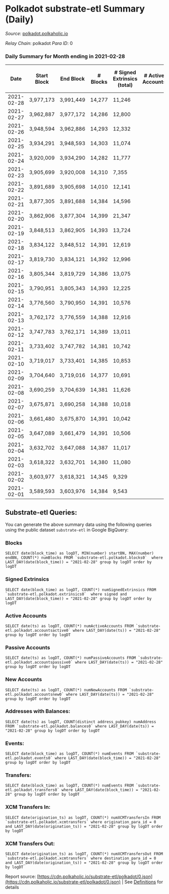 # Polkadot substrate-etl Summary (Daily)

_Source_: [polkadot.polkaholic.io](https://polkadot.polkaholic.io)

*Relay Chain*: polkadot
*Para ID*: 0



### Daily Summary for Month ending in 2021-02-28


| Date | Start Block | End Block | # Blocks | # Signed Extrinsics (total) | # Active Accounts | # Passive | # New | # Addresses with Balances | # Events | # Transfers | # XCM Transfers In | # XCM Transfers Out | Issues | 
| ---- | ----------- | --------- | -------- | --------------------------- | ----------------- | --------- | ----- | ------------------------- | -------- | ----------- | ------------------ | ------------------- | ------ |
| 2021-02-28 | 3,977,173 | 3,991,449 | 14,277 | 11,246 |  |  |  | 175,724 | 73,807 | 11,828 ($397,981,410.23) |   |   |  |
| 2021-02-27 | 3,962,887 | 3,977,172 | 14,286 | 12,800 |  |  |  |  | 83,296 | 13,919 ($392,042,203.34) |   |   |  |
| 2021-02-26 | 3,948,594 | 3,962,886 | 14,293 | 12,332 |  |  |  |  | 79,723 | 13,318 ($336,162,738.64) |   |   |  |
| 2021-02-25 | 3,934,291 | 3,948,593 | 14,303 | 11,074 |  |  |  |  | 75,440 | 11,532 ($355,810,420.39) |   |   |  |
| 2021-02-24 | 3,920,009 | 3,934,290 | 14,282 | 11,777 |  |  |  |  | 78,089 | 12,805 ($546,939,019.38) |   |   |  |
| 2021-02-23 | 3,905,699 | 3,920,008 | 14,310 | 7,355 |  |  |  |  | 52,318 | 5,626 ($236,885,478.43) |   |   |  |
| 2021-02-22 | 3,891,689 | 3,905,698 | 14,010 | 12,141 |  |  |  |  | 77,003 | 12,662 ($478,273,056.02) |   |   |  |
| 2021-02-21 | 3,877,305 | 3,891,688 | 14,384 | 14,596 |  |  |  |  | 88,563 | 15,243 ($627,331,943.51) |   |   |  |
| 2021-02-20 | 3,862,906 | 3,877,304 | 14,399 | 21,347 |  |  |  |  | 119,660 | 22,525 ($746,424,188.86) |   |   |  |
| 2021-02-19 | 3,848,513 | 3,862,905 | 14,393 | 13,724 |  |  |  |  | 85,831 | 14,155 ($388,290,259.25) |   |   |  |
| 2021-02-18 | 3,834,122 | 3,848,512 | 14,391 | 12,619 |  |  |  |  | 81,756 | 13,075 ($413,914,894.02) |   |   |  |
| 2021-02-17 | 3,819,730 | 3,834,121 | 14,392 | 12,996 |  |  |  |  | 82,794 | 13,805 ($371,378,868.18) |   |   |  |
| 2021-02-16 | 3,805,344 | 3,819,729 | 14,386 | 13,075 |  |  |  |  | 80,439 | 13,028 ($576,226,916.54) |   |   |  |
| 2021-02-15 | 3,790,951 | 3,805,343 | 14,393 | 12,225 |  |  |  |  | 77,764 | 12,537 ($601,810,329.41) |   |   |  |
| 2021-02-14 | 3,776,560 | 3,790,950 | 14,391 | 10,576 |  |  |  |  | 71,065 | 10,757 ($406,160,251.38) |   |   |  |
| 2021-02-13 | 3,762,172 | 3,776,559 | 14,388 | 12,916 |  |  |  |  | 81,779 | 13,399 ($460,908,637.53) |   |   |  |
| 2021-02-12 | 3,747,783 | 3,762,171 | 14,389 | 13,011 |  |  |  |  | 82,872 | 13,714 ($466,811,191.26) |   |   |  |
| 2021-02-11 | 3,733,402 | 3,747,782 | 14,381 | 10,742 |  |  |  |  | 74,050 | 11,569 ($379,967,311.85) |   |   |  |
| 2021-02-10 | 3,719,017 | 3,733,401 | 14,385 | 10,853 |  |  |  |  | 72,289 | 11,588 ($525,621,945.90) |   |   |  |
| 2021-02-09 | 3,704,640 | 3,719,016 | 14,377 | 10,691 |  |  |  |  | 72,953 | 11,842 ($458,106,778.28) |   |   |  |
| 2021-02-08 | 3,690,259 | 3,704,639 | 14,381 | 11,626 |  |  |  |  | 77,261 | 12,914 ($755,840,268.50) |   |   |  |
| 2021-02-07 | 3,675,871 | 3,690,258 | 14,388 | 10,018 |  |  |  |  | 68,955 | 10,440 ($352,391,821.34) |   |   |  |
| 2021-02-06 | 3,661,480 | 3,675,870 | 14,391 | 10,042 |  |  |  |  | 68,738 | 10,550 ($269,745,833.97) |   |   |  |
| 2021-02-05 | 3,647,089 | 3,661,479 | 14,391 | 10,506 |  |  |  |  | 71,556 | 11,253 ($409,437,372.61) |   |   |  |
| 2021-02-04 | 3,632,702 | 3,647,088 | 14,387 | 11,017 |  |  |  |  | 75,299 | 11,812 ($493,125,451.09) |   |   |  |
| 2021-02-03 | 3,618,322 | 3,632,701 | 14,380 | 11,080 |  |  |  |  | 73,198 | 12,082 ($987,878,516.24) |   |   |  |
| 2021-02-02 | 3,603,977 | 3,618,321 | 14,345 | 9,329 |  |  |  |  | 72,190 | 9,565 ($586,440,229.72) |   |   |  |
| 2021-02-01 | 3,589,593 | 3,603,976 | 14,384 | 9,543 |  |  |  |  | 75,473 | 9,274 ($532,589,844.69) |   |   |  |

## Substrate-etl Queries:
You can generate the above summary data using the following queries using the public dataset `substrate-etl` in Google BigQuery:


### Blocks
```
SELECT date(block_time) as logDT, MIN(number) startBN, MAX(number) endBN, COUNT(*) numBlocks FROM `substrate-etl.polkadot.blocks0`  where LAST_DAY(date(block_time)) = "2021-02-28" group by logDT order by logDT
```


### Signed Extrinsics
```
SELECT date(block_time) as logDT, COUNT(*) numSignedExtrinsics FROM `substrate-etl.polkadot.extrinsics0`  where signed and LAST_DAY(date(block_time)) = "2021-02-28" group by logDT order by logDT
```


### Active Accounts
```
SELECT date(ts) as logDT, COUNT(*) numActiveAccounts FROM `substrate-etl.polkadot.accountsactive0` where LAST_DAY(date(ts)) = "2021-02-28" group by logDT order by logDT
```


### Passive Accounts
```
SELECT date(ts) as logDT, COUNT(*) numPassiveAccounts FROM `substrate-etl.polkadot.accountspassive0` where LAST_DAY(date(ts)) = "2021-02-28" group by logDT order by logDT
```


### New Accounts
```
SELECT date(ts) as logDT, COUNT(*) numNewAccounts FROM `substrate-etl.polkadot.accountsnew0` where LAST_DAY(date(ts)) = "2021-02-28" group by logDT order by logDT
```


### Addresses with Balances:
```
SELECT date(ts) as logDT, COUNT(distinct address_pubkey) numAddress FROM `substrate-etl.polkadot.balances0` where LAST_DAY(date(ts)) = "2021-02-28" group by logDT order by logDT
```


### Events:
```
SELECT date(block_time) as logDT, COUNT(*) numEvents FROM `substrate-etl.polkadot.events0` where LAST_DAY(date(block_time)) = "2021-02-28" group by logDT order by logDT
```


### Transfers:
```
SELECT date(block_time) as logDT, COUNT(*) numEvents FROM `substrate-etl.polkadot.transfers0` where LAST_DAY(date(block_time)) = "2021-02-28" group by logDT order by logDT
```


### XCM Transfers In:
```
SELECT date(origination_ts) as logDT, COUNT(*) numXCMTransfersIn FROM `substrate-etl.polkadot.xcmtransfers` where origination_para_id = 0 and LAST_DAY(date(origination_ts)) = "2021-02-28" group by logDT order by logDT
```


### XCM Transfers Out:
```
SELECT date(origination_ts) as logDT, COUNT(*) numXCMTransfersOut FROM `substrate-etl.polkadot.xcmtransfers` where destination_para_id = 0 and LAST_DAY(date(origination_ts)) = "2021-02-28" group by logDT order by logDT
```



Report source: [https://cdn.polkaholic.io/substrate-etl/polkadot/0.json](https://cdn.polkaholic.io/substrate-etl/polkadot/0.json) | See [Definitions](/DEFINITIONS.md) for details
